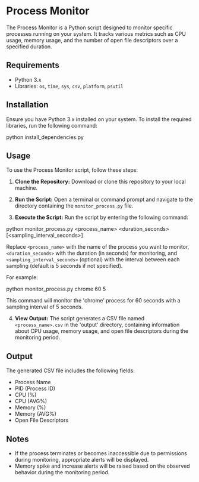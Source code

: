# Process Monitor

The Process Monitor is a Python script designed to monitor specific processes running on your system. It tracks various metrics such as CPU usage, memory usage, and the number of open file descriptors over a specified duration.

## Requirements

- Python 3.x
- Libraries: `os`, `time`, `sys`, `csv`, `platform`, `psutil`

## Installation

Ensure you have Python 3.x installed on your system. To install the required libraries, run the following command:

python install_dependencies.py

## Usage

To use the Process Monitor script, follow these steps:

1. **Clone the Repository:** Download or clone this repository to your local machine.

2. **Run the Script:** Open a terminal or command prompt and navigate to the directory containing the `monitor_process.py` file.

3. **Execute the Script:** Run the script by entering the following command:

python monitor_process.py <process_name> <duration_seconds> [<sampling_interval_seconds>]

Replace `<process_name>` with the name of the process you want to monitor, `<duration_seconds>` with the duration (in seconds) for monitoring, and `<sampling_interval_seconds>` (optional) with the interval between each sampling (default is 5 seconds if not specified).

For example:

python monitor_process.py chrome 60 5

This command will monitor the 'chrome' process for 60 seconds with a sampling interval of 5 seconds.

4. **View Output:** The script generates a CSV file named `<process_name>.csv` in the 'output' directory, containing information about CPU usage, memory usage, and open file descriptors during the monitoring period.

## Output

The generated CSV file includes the following fields:

- Process Name
- PID (Process ID)
- CPU (%)
- CPU (AVG%)
- Memory (%)
- Memory (AVG%)
- Open File Descriptors

## Notes

- If the process terminates or becomes inaccessible due to permissions during monitoring, appropriate alerts will be displayed.
- Memory spike and increase alerts will be raised based on the observed behavior during the monitoring period.